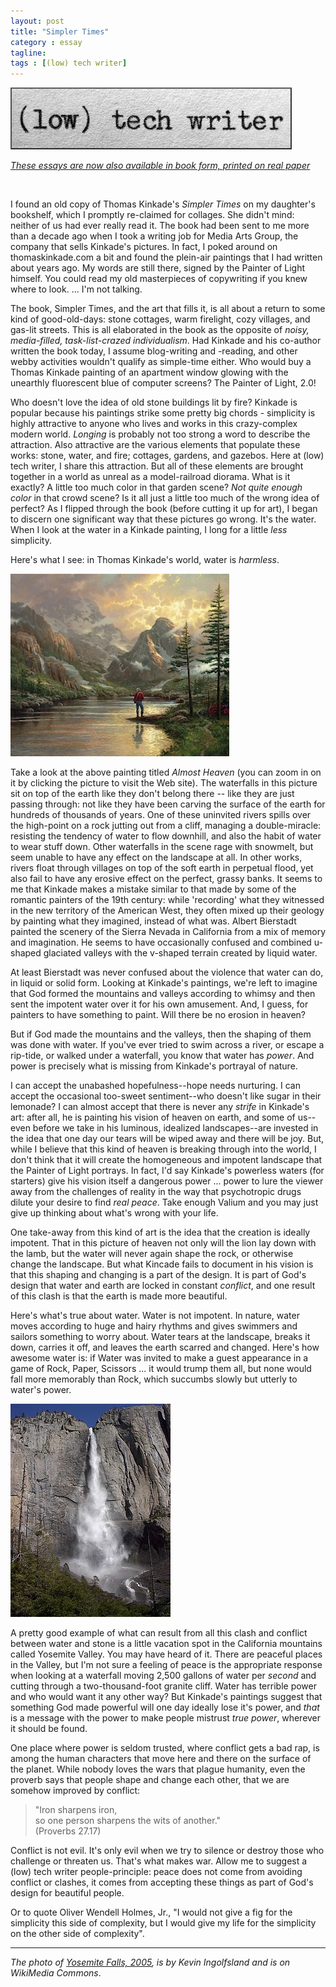 ```yaml
---
layout: post
title: "Simpler Times"
category : essay
tagline:
tags : [(low) tech writer]
---
```

[![low tech writer](/assets/ltw/header14.jpg)](http://bit.ly/lowtechwriter)

*[These essays are now also available in book form, printed on real paper](http://bit.ly/lowtechwriter)*

&nbsp;


I found an old copy of Thomas Kinkade's *Simpler Times* on my daughter's bookshelf, which I promptly re-claimed for collages. She didn't mind: neither of us had ever really read it. The book had been sent to me more than a decade ago when I took a writing job for Media Arts Group, the company that sells Kinkade's pictures. In fact, I poked around on thomaskinkade.com a bit and found the plein-air paintings that I had written about years ago. My words are still there, signed by the Painter of Light himself. You could read my old masterpieces of copywriting if you knew where to look. ... I'm not talking. 
 
The book, Simpler Times, and the art that fills it, is all about a return to some kind of good-old-days: stone cottages, warm firelight, cozy villages, and gas-lit streets. This is all elaborated in the book as the opposite of *noisy, media-filled, task-list-crazed individualism*. Had Kinkade and his co-author written the book today, I assume blog-writing and -reading, and other webby activities wouldn't qualify as simple-time either. Who would buy a Thomas Kinkade painting of an apartment window glowing with the unearthly fluorescent blue of computer screens? The Painter of Light, 2.0! 
 
Who doesn't love the idea of old stone buildings lit by fire? Kinkade is popular because his paintings strike some pretty big chords - simplicity is highly attractive to anyone who lives and works in this crazy-complex modern world. *Longing* is probably not too strong a word to describe the attraction. Also attractive are the various elements that populate these works: stone, water, and fire; cottages, gardens, and gazebos. Here at (low) tech writer, I share this attraction. But all of these elements are brought together in a world as unreal as a model-railroad diorama. What is it exactly? A little too much color in that garden scene? *Not quite enough color* in that crowd scene? Is it all just a little too much of the wrong idea of perfect? As I flipped through the book (before cutting it up for art), I began to discern one significant way that these pictures go wrong. It's the water. When I look at the water in a Kinkade painting, I long for a little *less* simplicity. 
 
Here's what I see: in Thomas Kinkade's world, water is *harmless*.  
 
 
[![Kinkade](/assets/ltw/almostheaven.jpg)](http://www.thomaskinkade.com/magi/servlet/com.asucon.ebiz.catalog.web.tk.CatalogServlet?catalogAction=Product&productId=202022)

 
Take a look at the above painting titled *Almost Heaven* (you can zoom in on it by clicking the picture to visit the Web site). The waterfalls in this picture sit on top of the earth like they don't belong there -- like they are just passing through: not like they have been carving the surface of the earth for hundreds of thousands of years. One of these uninvited rivers spills over the high-point on a rock jutting out from a cliff, managing a double-miracle: resisting the tendency of water to flow downhill, and also the habit of water to wear stuff down. Other waterfalls in the scene rage with snowmelt, but seem unable to have any effect on the landscape at all. In other works, rivers float through villages on top of the soft earth in perpetual flood, yet also fail to have any erosive effect on the perfect, grassy banks. It seems to me that Kinkade makes a mistake similar to that made by some of the romantic painters of the 19th century: while 'recording' what they witnessed in the new territory of the American West, they often mixed up their geology by painting what they imagined, instead of what was. Albert Bierstadt painted the scenery of the Sierra Nevada in California from a mix of memory and imagination. He seems to have occasionally confused and combined u-shaped glaciated valleys with the v-shaped terrain created by liquid water.  
 
At least Bierstadt was never confused about the violence that water can do, in liquid or solid form. Looking at Kinkade's paintings, we're left to imagine that God formed the mountains and valleys according to whimsy and then sent the impotent water over it for his own amusement. And, I guess, for painters to have something to paint. Will there be no erosion in heaven? 
 
But if God made the mountains and the valleys, then the shaping of them was done with water. If you've ever tried to swim across a river, or escape a rip-tide, or walked under a waterfall, you know that water has *power*. And power is precisely what is missing from Kinkade's portrayal of nature. 
 
I can accept the unabashed hopefulness--hope needs nurturing. I can accept the occasional too-sweet sentiment--who doesn't like sugar in their lemonade? I can almost accept that there is never any *strife* in Kinkade's art: after all, he is painting his vision of heaven on earth, and some of us--even before we take in his luminous, idealized landscapes--are invested in the idea that one day our tears will be wiped away and there will be joy. But, while I believe that this kind of heaven is breaking through into the world, I don't think that it will create the homogeneous and impotent landscape that the Painter of Light portrays. In fact, I'd say Kinkade's powerless waters (for starters) give his vision itself a dangerous power ... power to lure the viewer away from the challenges of reality in the way that psychotropic drugs dilute your desire to find *real peace*. Take enough Valium and you may just give up thinking about what's wrong with your life. 
 
One take-away from this kind of art is the idea that the creation is ideally impotent. That in this picture of heaven not only will the lion lay down with the lamb, but the water will never again shape the rock, or otherwise change the landscape. But what Kincade fails to document in his vision is that this shaping and changing is a part of the design. It is part of God's design that water and earth are locked in constant *conflict*, and one result of this clash is that the earth is made more beautiful. 
 
Here's what's true about water. Water is not impotent. In nature, water moves according to huge and hairy rhythms and gives swimmers and sailors something to worry about. Water tears at the landscape, breaks it down, carries it off, and leaves the earth scarred and changed. Here's how awesome water is: if Water was invited to make a guest appearance in a game of Rock, Paper, Scissors ... it would trump them all, but none would fall more memorably than Rock, which succumbs slowly but utterly to water's power.   
 
![Yosemite](/assets/ltw/256px-Yosemite_Falls_2005.jpg)
 
A pretty good example of what can result from all this clash and conflict between water and stone is a little vacation spot in the California mountains called Yosemite Valley. You may have heard of it. There are peaceful places in the Valley, but I'm not sure a feeling of peace is the appropriate response when looking at a waterfall moving 2,500 gallons of water per *second* and cutting through a two-thousand-foot granite cliff. Water has terrible power and who would want it any other way? But Kinkade's paintings suggest that something God made powerful will one day ideally lose it's power, and *that* is a message with the power to make people mistrust *true power*, wherever it should be found. 
 
One place where power is seldom trusted, where conflict gets a bad rap, is among the human characters that move here and there on the surface of the planet. While nobody loves the wars that plague humanity, even the proverb says that people shape and change each other, that we are somehow improved by conflict:  

> "Iron sharpens iron,  
> so one person sharpens the wits of another."  
> (Proverbs 27.17)

Conflict is not evil. It's only evil when we try to silence or destroy those who challenge or threaten us. That's what makes war. Allow me to suggest a (low) tech writer people-principle: peace does not come from avoiding conflict or clashes, it comes from accepting these things as part of God's design for beautiful people.  
 
Or to quote Oliver Wendell Holmes, Jr., "I would not give a fig for the simplicity this side of complexity, but I would give my life for the simplicity on the other side of complexity". 
 
----- 
 
*The photo of <a href="http://commons.wikimedia.org/wiki/File:Yosemite_Falls_2005.jpg">Yosemite Falls, 2005</a>, is by Kevin Ingolfsland and is on WikiMedia Commons*.

